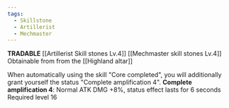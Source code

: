 ```yaml
---
tags:
  - Skillstone
  - Artillerist
  - Mechmaster
---
```

**TRADABLE**
[[Artillerist Skill stones Lv.4]]
[[Mechmaster skill stones Lv.4]]
Obtainable from from the [[Highland altar]]

When automatically using the skill "Core completed", you will additionally grant yourself the status "Complete amplification 4".
**Complete amplification 4**: Normal ATK DMG +8%, status effect lasts for 6 seconds
Required level 16